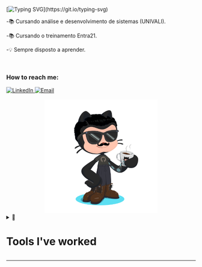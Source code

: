 [![Typing SVG](https://readme-typing-svg.herokuapp.com?font=inconsolata&size=35&color=22899F&center=true&width=600&height=80&lines=Hello+World%2C+it's+me%2C+João%F0%9F%8C%8E!)](https://git.io/typing-svg)

-📚 Cursando análise e desenvolvimento de sistemas (UNIVALI).

-📚 Cursando o treinamento Entra21.

-💡 Sempre disposto a aprender.

<br>

<div  align="left">

### How to reach me:
 <a href="https://www.linkedin.com/in/joao-gabriel-s/">
    <img src="https://img.shields.io/badge/LinkedIn-%230077B5.svg?&style=flat-square&logo=linkedin&logoColor=white&color=071A2C" alt="LinkedIn">
  </a>
 <a href="mailto:joaog00@hotmail.com" mailto="mailto:joaog00@hotmail.com" target="_blank">
    <img src="https://img.shields.io/badge/Email-%231877F2.svg?&style=flat-square&logo=gmail&logoColor=white&color=071A2C" alt="Email">
  </a>
</div>

<br>
<div align="center"  height="200px";width:150px;>

<img src=./octocat.png width="300" style="max-width: 100%;">

<br>
<div  align="left">

<details><summary>🔧 <h1>Tools I've worked</h1></summary> 

#### Front-end

<center>
<hr>

![HTML](https://img.shields.io/badge/-HTML-black?style=flat&logo=HTML5)&nbsp;
![CSS](https://img.shields.io/badge/-CSS-black?style=flat&logo=CSS3&logoColor=1572B6)&nbsp;
![Bootstrap](https://img.shields.io/badge/-Bootstrap-black?style=flat&logo=bootstrap)&nbsp;
![JavaScript](https://img.shields.io/badge/-JavaScript-black?style=flat&logo=javascript)&nbsp;
![Typescript](https://img.shields.io/badge/-Typescript-black?style=flat&logo=typescript)&nbsp;

<br>

</center>

#### Back-end
<center>
<hr>

![C#](https://img.shields.io/badge/C%23-000000?style=flat&logo=c-sharp&logoColor=purple)&nbsp;

<br>
</center>

#### Database

<center>
<hr>

![MySql](https://img.shields.io/badge/-MySql-black?style=flat&logo=mysql)&nbsp;
![SqlServer](https://img.shields.io/badge/-SqlServer-black?style=flat&logo=microsoft-Sql-Server)&nbsp;

<br>
</center>

#### Mobile

<center>
<hr>

![Flutter](https://img.shields.io/badge/-Flutter-black?style=flat&logo=Flutter&logoColor=13b9fd)&nbsp;

<br>
</center>

#### IDE

<center>
<hr>

![Visual Studio Code](https://img.shields.io/badge/-Visual%20Studio%20Code-black?style=flat&logo=visual-studio-code&logoColor=007ACC)&nbsp;
![Visual Studio](https://img.shields.io/badge/-Visual%20Studio-black?style=flat&logo=visual-studio&logoColor=purple)&nbsp;
<br>
</center>

#### Versioning

<center>
<hr>

![Git](https://img.shields.io/badge/-Git-black?style=flat&logo=git)&nbsp;
![GitHub](https://img.shields.io/badge/-GitHub-black?style=flat&logo=github)&nbsp;

<br>
</center>

<hr>

<details><summary> 📈 My GitHub Stats  </summary>
<p>
<p align="center">

<center>

![João Gabriel GitHub stats](https://github-readme-stats.vercel.app/api?username=Bigodezinho&show_icons=true&theme=radical)

<br>


</div>
</p>
</details>

<hr>
<br>

</div>
<br> 


